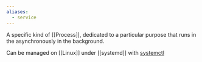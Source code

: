 ```yaml
---
aliases:
  - service
---
```


A specific kind of [[Process]], dedicated to a particular purpose that runs in the asynchronously in the background.

Can be managed on [[Linux]] under [[systemd]] with [systemctl](https://www.man7.org/linux/man-pages/man1/systemctl.1.html) 